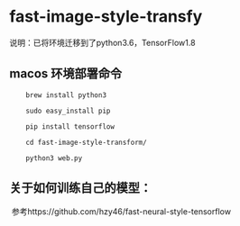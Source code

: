 # fast-image-style-transfy

说明：已将环境迁移到了python3.6，TensorFlow1.8

## macos 环境部署命令
```
    brew install python3

    sudo easy_install pip

    pip install tensorflow

    cd fast-image-style-transform/

    python3 web.py
```

## 关于如何训练自己的模型：
  参考https://github.com/hzy46/fast-neural-style-tensorflow
